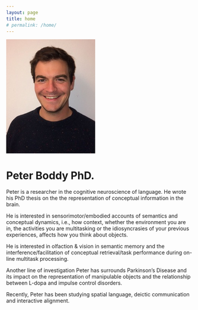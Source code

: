 ```yaml
---
layout: page
title: home
# permalink: /home/
---
```


![Peter Boddy](./PeterBoddy.jpeg)

# Peter Boddy PhD.

Peter is a researcher in the cognitive neuroscience of language.
He wrote his PhD thesis on the the representation of conceptual information in the brain.

He is interested in sensorimotor/embodied accounts of semantics and conceptual dynamics, i.e., how context, whether the environment you are in, the activities you are multitasking or the idiosyncrasies of your previous experiences, affects how you think about objects.

He is interested in olfaction & vision in semantic memory and the interference/facilitation of conceptual retrieval/task performance during on-line multitask processing.

Another line of investigation Peter has surrounds Parkinson’s Disease and its impact on the representation of manipulable objects and the relationship between L-dopa and impulse control disorders.

Recently, Peter has been studying spatial language, deictic communication and interactive alignment.
